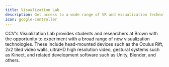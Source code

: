 ```yaml
---
title: Visualization Lab
description: Get access to a wide range of VR and visualization technologies with CCV's Visualization Lab.
icon: google-controller
---
```

CCV's Visualization Lab provides students and researchers at Brown with the opportunity to experiment with a broad range of new visualization technologies. These include head-mounted devices such as the Oculus Rift, 2x2 tiled video walls, ultraHD high resolution video, gestural systems such as Kinect, and related development software such as Unity, Blender, and others.
